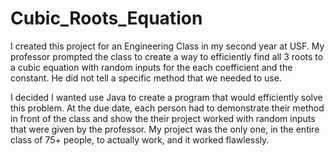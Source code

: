 # Cubic_Roots_Equation

I created this project for an Engineering Class in my second year at USF. My professor prompted the class to create a way to efficiently find all 3 roots to a cubic equation with random inputs for the each coefficient and the constant. He did not tell a specific method that we needed to use. 

I decided I wanted use Java to create a program that would efficiently solve this problem. At the due date, each person had to demonstrate their method in front of the class and show the their project worked with random inputs that were given by the professor. My project was the only one, in the entire class of 75+ people, to actually work, and it worked flawlessly. 
